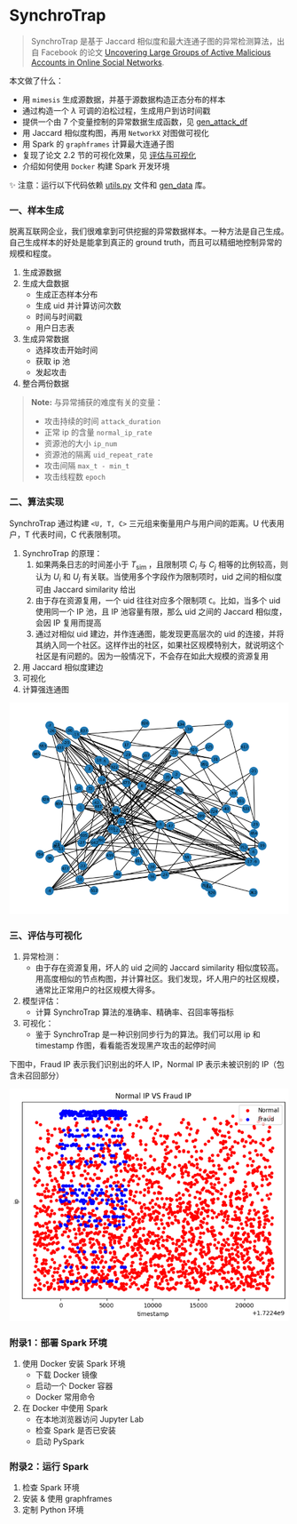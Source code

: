 # SynchroTrap

> SynchroTrap 是基于 Jaccard 相似度和最大连通子图的异常检测算法，出自 Facebook 的论文 <a href="https://users.cs.duke.edu/~xwy/publications/SynchroTrap-ccs14.pdf" target="_blank">Uncovering Large Groups of Active Malicious Accounts in Online Social Networks</a>.

本文做了什么：

- 用 `mimesis` 生成源数据，并基于源数据构造正态分布的样本
- 通过构造一个 $\lambda$ 可调的泊松过程，生成用户到访时间戳
- 提供一个由 7 个变量控制的异常数据生成函数，见 <a href="https://github.com/luochang212/SynchroTrap/blob/main/utils.py#L236" target="_blank">gen_attack_df</a>
- 用 Jaccard 相似度构图，再用 `NetworkX` 对图做可视化
- 用 Spark 的 `graphframes` 计算最大连通子图
- 复现了论文 2.2 节的可视化效果，见 [评估与可视化](https://luochang212.github.io/posts/synchrotrap/#三评估与可视化)
- 介绍如何使用 `Docker` 构建 Spark 开发环境

✨ 注意：运行以下代码依赖 <a href="https://github.com/luochang212/SynchroTrap/blob/main/utils.py" target="_blank">utils.py</a> 文件和 <a href="https://github.com/luochang212/SynchroTrap/tree/main/gen_data" target="_blank">gen_data</a> 库。

### 一、样本生成

脱离互联网企业，我们很难拿到可供挖掘的异常数据样本。一种方法是自己生成。自己生成样本的好处是能拿到真正的 ground truth，而且可以精细地控制异常的规模和程度。

1. 生成源数据
2. 生成大盘数据
    - 生成正态样本分布
    - 生成 uid 并计算访问次数
    - 时间与时间戳
    - 用户日志表
3. 生成异常数据
    - 选择攻击开始时间
    - 获取 ip 池
    - 发起攻击
4. 整合两份数据

> **Note:** 与异常捕获的难度有关的变量：
>
> - 攻击持续的时间 `attack_duration`
> - 正常 ip 的含量 `normal_ip_rate`
> - 资源池的大小 `ip_num`
> - 资源池的隔离 `uid_repeat_rate`
> - 攻击间隔 `max_t - min_t`
> - 攻击线程数 `epoch`


### 二、算法实现

SynchroTrap 通过构建 `<U, T, C>` 三元组来衡量用户与用户间的距离。U 代表用户，T 代表时间，C 代表限制项。

1. SynchroTrap 的原理：
    1. 如果两条日志的时间差小于 $T_{\text {sim }}$，且限制项 $C_i$ 与 $C_j$ 相等的比例较高，则认为 $U_i$ 和 $U_j$ 有关联。当使用多个字段作为限制项时，uid 之间的相似度可由 Jaccard similarity 给出
    2. 由于存在资源复用，一个 uid 往往对应多个限制项 `C`。比如，当多个 uid 使用同一个 IP 池，且 IP 池容量有限，那么 uid 之间的 Jaccard 相似度，会因 IP 复用而提高
    3. 通过对相似 uid 建边，并作连通图，能发现更高层次的 uid 的连接，并将其纳入同一个社区。这样作出的社区，如果社区规模特别大，就说明这个社区是有问题的。因为一般情况下，不会存在如此大规模的资源复用
2. 用 Jaccard 相似度建边
3. 可视化
4. 计算强连通图

![synchrotrap_ng](/img/synchrotrap_ng.png)


### 三、评估与可视化

1. 异常检测：
    - 由于存在资源复用，坏人的 uid 之间的 Jaccard similarity 相似度较高。用高度相似的节点构图，并计算社区。我们发现，坏人用户的社区规模，通常比正常用户的社区规模大得多。
2. 模型评估：
    - 计算 SynchroTrap 算法的准确率、精确率、召回率等指标
3. 可视化：
    - 鉴于 SynchroTrap 是一种识别同步行为的算法。我们可以用 ip 和 timestamp 作图，看看能否发现黑产攻击的起停时间

下图中，Fraud IP 表示我们识别出的坏人 IP，Normal IP 表示未被识别的 IP（包含未召回部分）

![synchrotrap_ip](/img/synchrotrap_ip.png)


### 附录1：部署 Spark 环境

1. 使用 Docker 安装 Spark 环境
    - 下载 Docker 镜像
    - 启动一个 Docker 容器
    - Docker 常用命令
2. 在 Docker 中使用 Spark
    - 在本地浏览器访问 Jupyter Lab
    - 检查 Spark 是否已安装
    - 启动 PySpark


### 附录2：运行 Spark

1. 检查 Spark 环境
2. 安装 & 使用 graphframes
3. 定制 Python 环境
